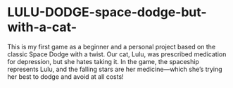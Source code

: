 # LULU-DODGE-space-dodge-but-with-a-cat-
This is my first game as a beginner and a personal project based on the classic Space Dodge with a twist. Our cat, Lulu, was prescribed medication for depression, but she hates taking it. In the game, the spaceship represents Lulu, and the falling stars are her medicine—which she’s trying her best to dodge and avoid at all costs!
